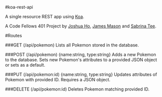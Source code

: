 #koa-rest-api

A single resource REST app using [Koa](http://koajs.com/).

A Code Fellows 401 Project by [Joshua Ho](https://github.com/ricecreamdude), [James Mason](https://github.com/JHM90) and [Sabrina Tee](https://github.com/sabbyt/).


#Routes

###GET (/api/pokemon)
Lists all Pokemon stored in the database.

###POST (/api/pokemon) {name:string, type:string}
Adds a new Pokemon to the database. Sets new Pokemon's attributes to a provided JSON object or sets as a default.

###PUT (/api/pokemon:id) {name:string, type:string}
Updates attributes of Pokemon with provided ID. Requires a JSON object.

###DELETE (/api/pokemon:id)
Deletes Pokemon matching provided ID.
